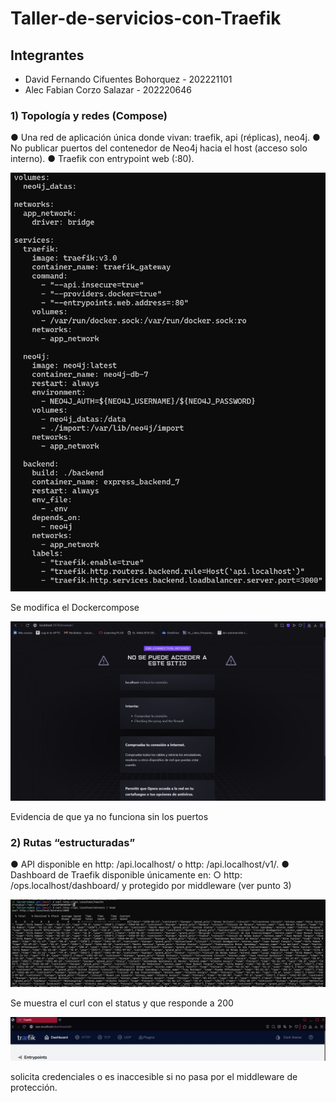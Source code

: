 # Taller-de-servicios-con-Traefik

## Integrantes
- David Fernando Cifuentes Bohorquez - 202221101
- Alec Fabian Corzo Salazar - 202220646

### 1) Topología y redes (Compose)
● Una red de aplicación única donde vivan: traefik, api (réplicas), neo4j.
● No publicar puertos del contenedor de Neo4j hacia el host (acceso solo
interno).
● Traefik con entrypoint web (:80).

![Imagen 1](imagen1)

Se modifica el Dockercompose



![Imagen 1](imagen2)

Evidencia de que ya no funciona sin los puertos

### 2) Rutas “estructuradas”
● API disponible en http: /api.localhost/ o
http: /api.localhost/v1/.
● Dashboard de Traefik disponible únicamente en:
○ http: /ops.localhost/dashboard/ y protegido por middleware
(ver punto 3)

![Imagen 3](imagen3)

Se muestra el curl con el status y que responde a 200

![Imagen 4](imagen4)

solicita credenciales o es inaccesible si no pasa por el middleware de protección.


